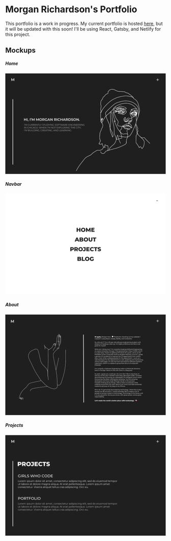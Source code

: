 # Morgan Richardson's Portfolio

This portfolio is a work in progress. My current portfolio is hosted [here](https://morgancodes.co), but it will be updated with this soon! I'll be using React, Gatsby, and Netlify for this project.

## Mockups

##### Home
![Home screenshot](mockups/Landing.png)

##### Navbar
![Home screenshot](mockups/Navbar.png)

##### About
![Home screenshot](mockups/About.png)

##### Projects
![Home screenshot](mockups/Projects.png)
